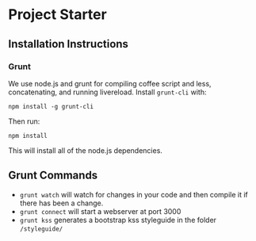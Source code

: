 # Project Starter

## Installation Instructions

### Grunt

We use node.js and grunt for compiling coffee script and less, concatenating, and running livereload. Install `grunt-cli` with:

`npm install -g grunt-cli`

Then run:

`npm install`

This will install all of the node.js dependencies.

## Grunt Commands

- `grunt watch` will watch for changes in your code and then compile it if there has been a change.
- `grunt connect` will start a webserver at port 3000
- `grunt kss` generates a bootstrap kss styleguide in the folder `/styleguide/`